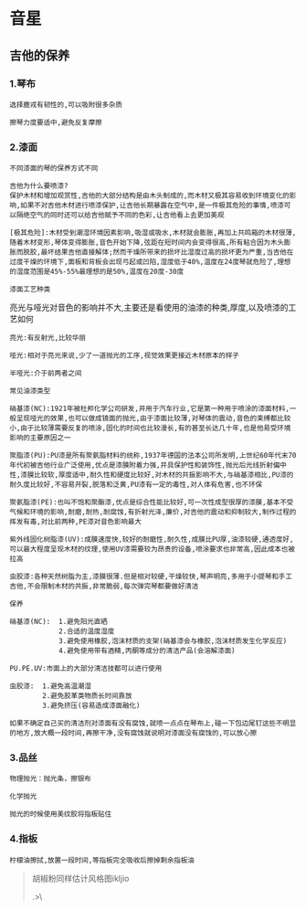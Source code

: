 # 音星

## 吉他的保养

### 1.琴布

`选择鹿戎有韧性的,可以吸附很多杂质`

```
擦琴力度要适中,避免反复摩擦
```



### 2.漆面

`不同漆面的琴的保养方式不同`

```
吉他为什么要喷漆?
保护木材和增加观赏性,吉他的大部分结构是由木头制成的,而木材又极其容易收到环境变化的影响,如果不对吉他木材进行喷漆保护,让吉他长期暴露在空气中,是一件极其危险的事情,喷漆可以隔绝空气的同时还可以给吉他赋予不同的色彩,让吉他看上去更加美观

[极其危险]:木材受到潮湿环境因素影响,吸湿或吸水,木材就会膨胀,再加上共鸣箱的木材很薄,随着木材变形,琴体变得膨胀,音色开始下降,弦距在短时间内会变得很高,所有粘合因为木头膨胀而脱胶,最坏结果吉他直接解体;然而干燥所带来的损坏比湿度过高的损坏更为严重,当吉他在过度干燥的环境下,面板和背板会出现弓起或凹陷,湿度低于40%,温度在24度琴就危险了,理想的湿度范围是45%-55%最理想的是50%,温度在20度-30度
```

`漆面工艺种类`

亮光与哑光对音色的影响并不大,主要还是看使用的油漆的种类,厚度,以及喷漆的工艺如何

```
亮光:有反射光,比较华丽

哑光:相对于亮光来说,少了一道抛光的工序,视觉效果更接近木材原本的样子

半哑光:介于前两者之间
```

`常见油漆类型`

```
硝基漆(NC):1921年被杜邦化学公司研发,并用于汽车行业,它是第一种用于喷涂的漆面材料,一般呈现哑光的效果,也可以做成镜面的抛光,由于漆面比较薄,对琴体的震动,音色的束缚都比较小,由于比较薄需要反复的喷涂,固化的时间也比较漫长,有的甚至长达几十年,也是他易受环境影响的主要原因之一

聚脂漆(PU):PU漆是所有聚氨脂材料的统称,1937年德国的法本公司所发明,上世纪60年代末70年代初被吉他行业广泛使用,优点是漆膜附着力强,并具保护性和装饰性,抛光后光线折射偏中性,漆膜比较软,厚度适中,耐久性和硬度比较好,对木材的共振影响不大,与硝基漆相比,PU漆的耐久度比较好,不容易开裂,脱落和泛黄,PU漆有一定的毒性,对人体有危害,也不环保

聚氨脂漆(PE):也叫不饱和聚酯漆,优点是综合性能比较好,可一次性成型很厚的漆膜,基本不受气候和环境的影响,耐磨,耐热,耐腐蚀,有折射光泽,廉价,对吉他的震动和抑制较大,制作过程的挥发有毒,对比前两种,PE漆对音色影响最大

紫外线固化树脂漆(UV):成膜速度快,较好的耐磨性,耐久性,成膜比PU厚,油漆较硬,通透度好,可以最大程度呈现木材的纹理,使用UV漆需要较为昂贵的设备,喷涂要求也非常高,因此成本也被拉高

虫胶漆:各种天然树脂为主,漆膜很薄.但是相对较硬,干燥较快,琴声明亮,多用于小提琴和手工吉他,不会限制木材的共振,非常脆弱,每次弹完琴都要做好清洁
```

`保养`

```
硝基漆(NC):  1.避免阳光直晒
			2.合适的温度湿度
			3.避免使用橡胶,泡沫材质的支架(硝基漆会与橡胶,泡沫材质发生化学反应)
			4.避免使用带有酒精,丙酮等成分的清洁产品(会溶解漆面)
			
PU.PE.UV:市面上的大部分清洁技都可以进行使用

虫胶漆:  1.避免高温潮湿
		2.避免胶革类物质长时间靠放
		3.避免挤压(容易造成漆面融化)
		
如果不确定自己买的清洁剂对漆面有没有腐蚀,就喷一点点在琴布上,碰一下包边尾钉这些不明显的地方,放大概一段时间,再擦干净,没有腐蚀就说明对漆面没有腐蚀的,可以放心擦
```

### 3.品丝

```
物理抛光：抛光条，擦银布

化学抛光

抛光的时候使用美纹胶将指板贴住
```

### 4.指板

```
柠檬油擦拭,放置一段时间,等指板完全吸收后擦掉剩余指板油
```

> 胡椒粉同样估计风格图ikljio
>
> .>\\